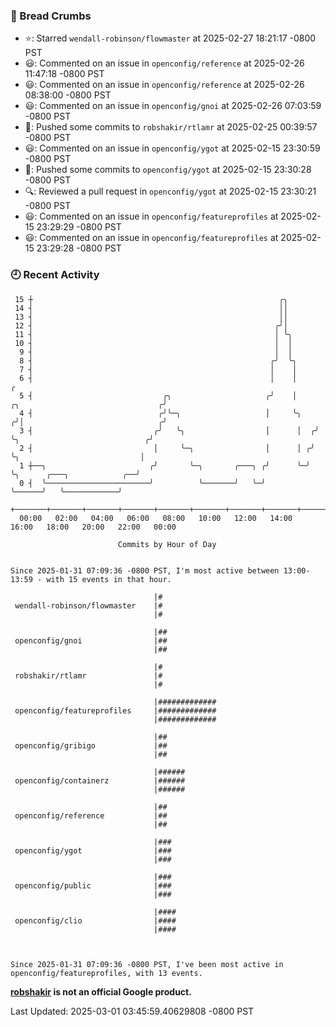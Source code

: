 ### 🍞 Bread Crumbs

 * ⭐️: Starred `wendall-robinson/flowmaster` at 2025-02-27 18:21:17 -0800 PST
 * 😃: Commented on an issue in `openconfig/reference` at 2025-02-26 11:47:18 -0800 PST
 * 😃: Commented on an issue in `openconfig/reference` at 2025-02-26 08:38:00 -0800 PST
 * 😃: Commented on an issue in `openconfig/gnoi` at 2025-02-26 07:03:59 -0800 PST
 * 🚢: Pushed some commits to `robshakir/rtlamr` at 2025-02-25 00:39:57 -0800 PST
 * 😃: Commented on an issue in `openconfig/ygot` at 2025-02-15 23:30:59 -0800 PST
 * 🚢: Pushed some commits to `openconfig/ygot` at 2025-02-15 23:30:28 -0800 PST
 * 🔍: Reviewed a pull request in  `openconfig/ygot` at 2025-02-15 23:30:21 -0800 PST
 * 😃: Commented on an issue in `openconfig/featureprofiles` at 2025-02-15 23:29:29 -0800 PST
 * 😃: Commented on an issue in `openconfig/featureprofiles` at 2025-02-15 23:29:28 -0800 PST

### 🕘 Recent Activity
```
 15 ┼                                                       ╭╮
 14 ┤                                                       ││
 13 ┤                                                       ││
 12 ┤                                                      ╭╯│
 11 ┤                                                      │ ╰╮
 10 ┤                                                      │  │
  9 ┤                                                      │  │
  8 ┤                                                     ╭╯  ╰╮
  7 ┤                                                     │    │
  6 ┤                                                     │    │                                       ╭
  5 ┤                             ╭╮                     ╭╯    │     ╭╮                               ╭╯
  4 ┤                            ╭╯╰─╮                   │     ╰╮   ╭╯│                              ╭╯
  3 ┤                           ╭╯   ╰╮                  │      │  ╭╯ ╰╮                            ╭╯
  2 ┤                           │     ╰─╮                │      │ ╭╯   ╰╮                           │
  1 ┼──╮                       ╭╯       ╰─╮       ╭───╮ ╭╯      ╰─╯     ╰╮      ╭───╮            ╭──╯
  0 ┤  ╰───────────────────────╯          ╰───────╯   ╰─╯                ╰──────╯   ╰────────────╯
    +───────+───────+───────+───────+───────+───────+───────+───────+───────+───────+───────+───────+────
  00:00   02:00   04:00   06:00   08:00   10:00   12:00   14:00   16:00   18:00   20:00   22:00   00:00   

						Commits by Hour of Day


Since 2025-01-31 07:09:36 -0800 PST, I'm most active between 13:00-13:59 - with 15 events in that hour.

```



```
                                |#
 wendall-robinson/flowmaster    |#
                                |#

                                |##
 openconfig/gnoi                |##
                                |##

                                |#
 robshakir/rtlamr               |#
                                |#

                                |#############
 openconfig/featureprofiles     |#############
                                |#############

                                |##
 openconfig/gribigo             |##
                                |##

                                |######
 openconfig/containerz          |######
                                |######

                                |##
 openconfig/reference           |##
                                |##

                                |###
 openconfig/ygot                |###
                                |###

                                |###
 openconfig/public              |###
                                |###

                                |####
 openconfig/clio                |####
                                |####



Since 2025-01-31 07:09:36 -0800 PST, I've been most active in openconfig/featureprofiles, with 13 events.

```
**[robshakir](mailto:robjs@google.com) is not an official Google product.**  


Last Updated: 2025-03-01 03:45:59.40629808 -0800 PST
